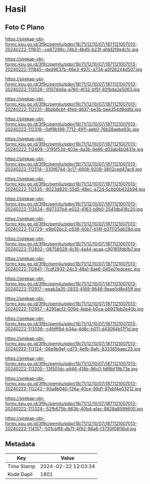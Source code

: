 # Hasil

## Foto C Plano

https://sirekap-obj-formc.kpu.go.id/3f9c/pemilu/pdpr/18/71/12/10/07/1871121007013-20240222-111631--ce87299c-74b3-4b45-b23f-afdd2f8e4c1c.jpg

https://sirekap-obj-formc.kpu.go.id/3f9c/pemilu/pdpr/18/71/12/10/07/1871121007013-20240222-111845--ded9637b-46e3-497c-a734-a0f26244d507.jpg

https://sirekap-obj-formc.kpu.go.id/3f9c/pemilu/pdpr/18/71/12/10/07/1871121007013-20240222-112026--01074d4a-a760-4f32-bf5f-92fbda2e5063.jpg

https://sirekap-obj-formc.kpu.go.id/3f9c/pemilu/pdpr/18/71/12/10/07/1871121007013-20240222-112231--8bbb6cbf-4fed-4637-be3b-bee354d9ddfa.jpg

https://sirekap-obj-formc.kpu.go.id/3f9c/pemilu/pdpr/18/71/12/10/07/1871121007013-20240222-112318--0df9b199-7712-4911-aeb0-76b28aebe93c.jpg

https://sirekap-obj-formc.kpu.go.id/3f9c/pemilu/pdpr/18/71/12/10/07/1871121007013-20240222-112409--3195f53d-403e-4a3b-9e66-d03ab4b0431e.jpg

https://sirekap-obj-formc.kpu.go.id/3f9c/pemilu/pdpr/18/71/12/10/07/1871121007013-20240222-112514--333f6744-3c17-4908-9209-3802ced47ac6.jpg

https://sirekap-obj-formc.kpu.go.id/3f9c/pemilu/pdpr/18/71/12/10/07/1871121007013-20240222-112535--8023d820-55d5-48ec-a72d-5cbb0b432b94.jpg

https://sirekap-obj-formc.kpu.go.id/3f9c/pemilu/pdpr/18/71/12/10/07/1871121007013-20240222-112624--697337b4-e022-4163-b9b0-2541db418c20.jpg

https://sirekap-obj-formc.kpu.go.id/3f9c/pemilu/pdpr/18/71/12/10/07/1871121007013-20240222-112729--e9b02bc2-c638-40b7-b14f-b311125db28d.jpg

https://sirekap-obj-formc.kpu.go.id/3f9c/pemilu/pdpr/18/71/12/10/07/1871121007013-20240222-112802--08758028-4c16-4a44-acaa-c90165fdb1b7.jpg

https://sirekap-obj-formc.kpu.go.id/3f9c/pemilu/pdpr/18/71/12/10/07/1871121007013-20240222-112841--7cdf2932-24c3-48a1-8ae6-045e01edceec.jpg

https://sirekap-obj-formc.kpu.go.id/3f9c/pemilu/pdpr/18/71/12/10/07/1871121007013-20240222-112917--eeab3a35-2933-4169-9646-9eae0d8e45ff.jpg

https://sirekap-obj-formc.kpu.go.id/3f9c/pemilu/pdpr/18/71/12/10/07/1871121007013-20240222-112957--4295acf2-009d-4eb4-b0ca-bb921bb2e40b.jpg

https://sirekap-obj-formc.kpu.go.id/3f9c/pemilu/pdpr/18/71/12/10/07/1871121007013-20240222-113036--c4fdff8d-b34a-4d8c-b011-d43064b17f1d.jpg

https://sirekap-obj-formc.kpu.go.id/3f9c/pemilu/pdpr/18/71/12/10/07/1871121007013-20240222-113124--06e9b9ef-cd73-4efb-9afc-833365baec23.jpg

https://sirekap-obj-formc.kpu.go.id/3f9c/pemilu/pdpr/18/71/12/10/07/1871121007013-20240222-113205--13f501dc-a946-418b-96c0-fdf8bf19b73e.jpg

https://sirekap-obj-formc.kpu.go.id/3f9c/pemilu/pdpr/18/71/12/10/07/1871121007013-20240222-113242--93a8b040-f26a-40ce-99d1-97ebf4e03212.jpg

https://sirekap-obj-formc.kpu.go.id/3f9c/pemilu/pdpr/18/71/12/10/07/1871121007013-20240222-113324--52fb675b-863b-40bd-afac-8828a8599600.jpg

https://sirekap-obj-formc.kpu.go.id/3f9c/pemilu/pdpr/18/71/12/10/07/1871121007013-20240222-114157--501cbff8-db71-4f92-86a6-f3730f08f8bd.jpg


## Metadata

| Key        | Value               |
| ---------- | ------------------- |
| Time Stamp | 2024-02-22 12:03:34 |
| Kode Dapil | 1801                |



